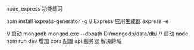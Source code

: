 
node_express 功能练习

npm install express-generator -g // Express 应用生成器
express -e

  // 启动 mongodb
  mongod.exe --dbpath D:/mongodb/data/db/
  // 启动 node
  npm run dev
  增加 cors 配置 api 服务器 解决跨域
